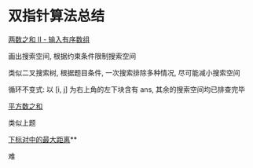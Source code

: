 # 双指针算法总结

[两数之和 II - 输入有序数组](https://leetcode-cn.com/problems/two-sum-ii-input-array-is-sorted/)

画出搜索空间, 根据约束条件限制搜索空间

类似二叉搜索树, 根据题目条件, 一次搜索排除多种情况, 尽可能减小搜索空间

循环不变式:
以 [i, j] 为右上角的左下块含有 ans, 其余的搜索空间均已排查完毕



[平方数之和](https://leetcode-cn.com/problems/sum-of-square-numbers/)

类似上题



[下标对中的最大距离](https://leetcode-cn.com/problems/maximum-distance-between-a-pair-of-values/)**

难